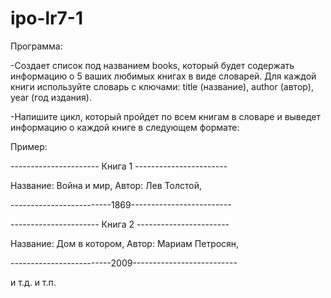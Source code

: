 # ipo-lr7-1
Программа:

-Создает список под названием books, который будет содержать информацию о 5 ваших любимых книгах в виде словарей. Для каждой книги используйте словарь с ключами: title (название), author (автор), year (год издания).

-Напишите цикл, который пройдет по всем книгам в словаре и выведет информацию о каждой книге в следующем формате:

Пример:

---------------------- Книга 1 -----------------------

Название: Война и мир, Автор: Лев Толстой,

-------------------------1869-------------------------

---------------------- Книга 2 -----------------------

Название: Дом в котором, Автор: Мариам Петросян,

-------------------------2009--------------------------

и т.д. и т.п.
